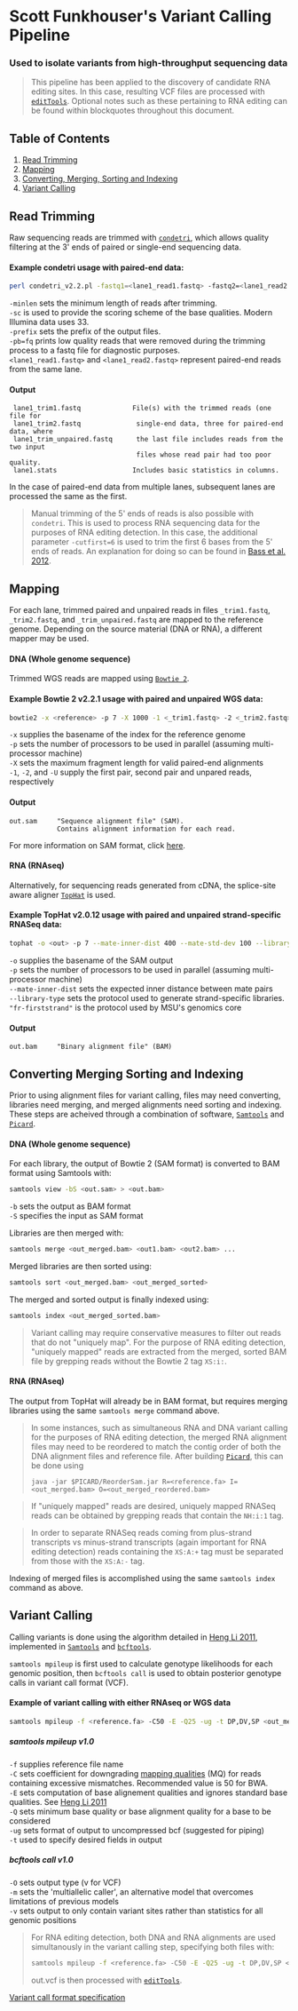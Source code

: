 # Scott Funkhouser's Variant Calling Pipeline

### Used to isolate variants from high-throughput sequencing data

> This pipeline has been applied to the discovery of candidate RNA editing sites. In this
> case, resulting VCF files are processed with [`editTools`](https://github.com/funkhou9/editTools). Optional notes such as these pertaining to RNA editing can be found within blockquotes throughout this document.

## Table of Contents

1. [Read Trimming](#read-trimming)
2. [Mapping](#mapping)
3. [Converting, Merging, Sorting and Indexing](#converting-merging-sorting-and-indexing)
4. [Variant Calling](#variant-calling)

## Read Trimming

Raw sequencing reads are trimmed with [`condetri`](https://github.com/linneas/condetri), which
allows quality filtering at the 3' ends of paired or single-end sequencing data.

#### Example condetri usage with paired-end data:

```sh
perl condetri_v2.2.pl -fastq1=<lane1_read1.fastq> -fastq2=<lane1_read2.fastq> -sc=33 -minlen=75 -prefix=<lane1> -pb=fq
```

`-minlen` sets the minimum length of reads after trimming.  
`-sc` is used to provide the scoring scheme of the base qualities. Modern Illumina data uses 33.  
`-prefix` sets the prefix of the output files.  
`-pb=fq` prints low quality reads that were removed during the trimming process to a fastq
file for diagnostic purposes.  
`<lane1_read1.fastq>` and `<lane1_read2.fastq>` represent paired-end reads from the same lane.

#### Output

```
 lane1_trim1.fastq             File(s) with the trimmed reads (one file for
 lane1_trim2.fastq              single-end data, three for paired-end data, where
 lane1_trim_unpaired.fastq      the last file includes reads from the two input
                                files whose read pair had too poor quality.
 lane1.stats                   Includes basic statistics in columns.
```

In the case of paired-end data from multiple lanes, subsequent lanes are processed the same as the first.

> Manual trimming of the 5' ends of reads is also possible with `condetri`. This is used to process RNA
> sequencing data for the purposes of RNA editing detection. In this case, the additional parameter `-cutfirst=6`
> is used to trim the first 6 bases from the 5' ends of reads. An explanation for doing so can be found in
> [Bass et al. 2012](http://www.nature.com/nbt/journal/v30/n12/full/nbt.2452.html).

## Mapping

For each lane, trimmed paired and unpaired reads in files `_trim1.fastq`, `_trim2.fastq`, and `_trim_unpaired.fastq`
are mapped to the reference genome. Depending on the source material (DNA or RNA), a different mapper may be used.

#### DNA (Whole genome sequence)

Trimmed WGS reads are mapped using [`Bowtie 2`](http://bowtie-bio.sourceforge.net/bowtie2/index.shtml).

#### Example Bowtie 2 v2.2.1 usage with paired and unpaired WGS data:

```sh
bowtie2 -x <reference> -p 7 -X 1000 -1 <_trim1.fastq> -2 <_trim2.fastq> -U <_trim_unpaired.fastq> -S <out.sam>
```

`-x` supplies the basename of the index for the reference genome  
`-p` sets the number of processors to be used in parallel (assuming multi-processor machine)  
`-X` sets the maximum fragment length for valid paired-end alignments  
`-1`, `-2`, and `-U` supply the first pair, second pair and unpared reads, respectively

#### Output

```
out.sam		"Sequence alignment file" (SAM).
			Contains alignment information for each read.
```

For more information on SAM format, click [here](http://samtools.github.io/hts-specs/SAMv1.pdf).

#### RNA (RNAseq)

Alternatively, for sequencing reads generated from cDNA, the splice-site aware aligner [`TopHat`](https://ccb.jhu.edu/software/tophat/index.shtml) is used.

#### Example TopHat v2.0.12 usage with paired and unpaired strand-specific RNASeq data:

```sh
tophat -o <out> -p 7 --mate-inner-dist 400 --mate-std-dev 100 --library-type "fr-firststrand" <reference>  <_trim1.fastq>,<_trim_unpaired.fastq> <_trim2.fastq>
```

`-o` supplies the basename of the SAM output  
`-p` sets the number of processors to be used in parallel (assuming multi-processor machine)  
`--mate-inner-dist` sets the expected inner distance between mate pairs  
`--library-type` sets the protocol used to generate strand-specific libraries. `"fr-firststrand"` is the protocol used by MSU's genomics core

#### Output

```
out.bam		"Binary alignment file" (BAM)
```
## Converting Merging Sorting and Indexing

Prior to using alignment files for variant calling, files may need converting, libraries need merging, and merged alignments need sorting and indexing. These steps are acheived through a combination of software, [`Samtools`](http://www.htslib.org) and [`Picard`](https://github.com/broadinstitute/picard).

#### DNA (Whole genome sequence)

For each library, the output of Bowtie 2 (SAM format) is converted to BAM format using Samtools with:

```sh
samtools view -bS <out.sam> > <out.bam>
```
`-b` sets the output as BAM format  
`-S` specifies the input as SAM format

Libraries are then merged with:

```sh
samtools merge <out_merged.bam> <out1.bam> <out2.bam> ...
```

Merged libraries are then sorted using:

```py
samtools sort <out_merged.bam> <out_merged_sorted>
```

The merged and sorted output is finally indexed using:

```sh
samtools index <out_merged_sorted.bam>
```

> Variant calling may require conservative measures to filter out reads that do not "uniquely map". For the purpose of RNA editing detection, "uniquely mapped" reads are extracted from the merged, sorted BAM file by grepping reads without the Bowtie 2 tag `XS:i:`.

#### RNA (RNAseq)

The output from TopHat will already be in BAM format, but requires merging libraries using the same `samtools merge` command above.

> In some instances, such as simultaneous RNA and DNA variant calling for the purposes of RNA editing detection, the merged RNA alignment files may need to be reordered to match the contig order of both the DNA alignment files and reference file. After building [`Picard`](https://github.com/broadinstitute/picard), this can be done using
> ```
> java -jar $PICARD/ReorderSam.jar R=<reference.fa> I=<out_merged.bam> O=<out_merged_reordered.bam>
> ```

> If "uniquely mapped" reads are desired, uniquely mapped RNASeq reads can be obtained by grepping reads that contain the `NH:i:1` tag.

> In order to separate RNASeq reads coming from plus-strand transcripts vs minus-strand transcripts (again important for RNA editing detection) reads containing the `XS:A:+` tag must be separated from those with the `XS:A:-` tag.

Indexing of merged files is accomplished using the same `samtools index` command as above.

## Variant Calling

Calling variants is done using the algorithm detailed in [Heng Li 2011](http://bioinformatics.oxfordjournals.org/content/early/2011/09/08/bioinformatics.btr509.abstract), implemented in [`Samtools`](http://www.htslib.org/doc/samtools.html) and [`bcftools`](http://www.htslib.org/doc/bcftools.html).

`samtools mpileup` is first used to calculate genotype likelihoods for each genomic position, then `bcftools call` is used to obtain posterior genotype calls in variant call format (VCF).

#### Example of variant calling with either RNAseq or WGS data

```sh
samtools mpileup -f <reference.fa> -C50 -E -Q25 -ug -t DP,DV,SP <out_merged_sorted.bam> | bcftools call -O v -m -v > out.vcf
```
##### samtools mpileup v1.0

`-f` supplies reference file name  
`-C` sets coefficient for downgrading [mapping qualities](http://maq.sourceforge.net/qual.shtml) (MQ) for reads containing excessive mismatches. Recommended value is 50 for BWA.  
`-E` sets computation of base alignement qualities and ignores standard base qualities. See [Heng Li 2011](http://www.ncbi.nlm.nih.gov/pubmed/21320865)  
`-Q` sets minimum base quality or base alignment quality for a base to be considered  
`-ug` sets format of output to uncompressed bcf (suggested for piping)  
`-t` used to specify desired fields in output


##### bcftools call v1.0

`-O` sets output type (v for VCF)  
`-m` sets the 'multiallelic caller', an alternative model that overcomes limitations of previous models  
`-v` sets output to only contain variant sites rather than statistics for all genomic positions

> For RNA editing detection, both DNA and RNA alignments are used simultanously in the variant calling step, specifying both files with:
>
> ```sh
> samtools mpileup -f <reference.fa> -C50 -E -Q25 -ug -t DP,DV,SP <out_merged_sorted_dna.bam> <out_merged_reordered_rna.bam> | bcftools call -O v -m -v > out.vcf
> ```
> out.vcf is then processed with [`editTools`](https://github.com/funkhou9/editTools).

[Variant call format specification](https://samtools.github.io/hts-specs/VCFv4.2.pdf)
